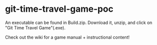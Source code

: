 # git-time-travel-game-poc
An executable can be found in Build.zip. Download it, unzip, and click on "Git Time Travel Game"(.exe).

Check out the wiki for a game manual + instructional content!
